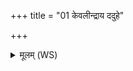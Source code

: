 +++
title = "01 केवलीन्द्राय ददुहे"

+++
<details><summary>मूलम् (WS)</summary>

केवलीन्द्राय ददुहे हि गृष्टिर्वशं पीयूषं प्रथमं दुहाना । केबली  
अथा तर्पयच्चतुरश्चतुर्धा देवान् मनुष्याङ् असुरानुतर्षीन् ॥ १ ॥
</details>